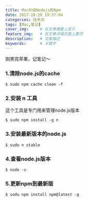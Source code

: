 ```yaml
---
title: Mac升级Nodejs和Npm
date: 2017-10-28 19:57:04
categories: 技术向
tags: [Mac,笔记]
cover_img:     # 在文章摘要上显示
feature_img:   # 在文章详细页面上置顶
description:   # 文章描述
keywords:      # 关键字
---
```


刚黑完苹果，记笔记～
<!--more-->

### 1.清除node.js的cache

```
$ sudo npm cache clean -f
```

### 2.安装 n 工具

这个工具是专门用来管理node.js版本

```
$ sudo npm install -g n
```

### 3.安装最新版本的node.js

```
$ sudo n stable
```

### 4.查看node.js版本

```
$ node -v
```

### 5.更新npm到最新版

```
$ sodu npm install npm@latest -g
```
